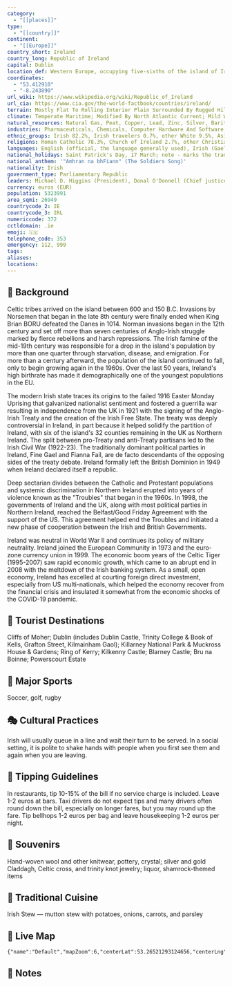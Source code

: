```yaml
---
category:
  - "[[places]]"
type:
  - "[[country]]"
continent:
  - "[[Europe]]"
country_short: Ireland
country_long: Republic of Ireland
capital: Dublin
location_def: Western Europe, occupying five-sixths of the island of Ireland in the North Atlantic Ocean, west of Great Britain
coordinates:
  - "53.412910"
  - "-8.243890"
url_wiki: https://www.wikipedia.org/wiki/Republic_of_Ireland
url_cia: https://www.cia.gov/the-world-factbook/countries/ireland/
terrain: Mostly Flat To Rolling Interior Plain Surrounded By Rugged Hills And Low Mountains; Sea Cliffs On West Coast
climate: Temperate Maritime; Modified By North Atlantic Current; Mild Winters, Cool Summers; Consistently Humid; Overcast About Half The Time
natural_resources: Natural Gas, Peat, Copper, Lead, Zinc, Silver, Barite, Gypsum, Limestone, Dolomite
industries: Pharmaceuticals, Chemicals, Computer Hardware And Software, Food Products, Beverages And Brewing; Medical Devices
ethnic_groups: Irish 82.2%, Irish travelers 0.7%, other White 9.5%, Asian 2.1%, Black 1.4%, other 1.5%, unspecified 2.6% (2016 est.)
religions: Roman Catholic 78.3%, Church of Ireland 2.7%, other Christian 1.6%, Orthodox 1.3%, Muslim 1.3%, other 2.4%, none 9.8%, unspecified 2.6% (2016 est.)
languages: English (official, the language generally used), Irish (Gaelic or Gaeilge) (official, spoken by approximately 39.8% of the population as of 2016; mainly spoken in areas along Ireland's western coast known as gaeltachtai, which are officially recognized regions where Irish is the predominant language)
national_holidays: Saint Patrick's Day, 17 March; note - marks the traditional death date of Saint Patrick, patron saint of Ireland, during the latter half of the fifth century A.D. (most commonly cited years are c. 461 and c. 493); although Saint Patrick's feast day was celebrated in Ireland as early as the ninth century, it only became an official public holiday in Ireland in 1903
national_anthem: '"Amhran na bhFiann" (The Soldiers Song)'
nationality: Irish
government_type: Parliamentary Republic
leaders: Michael D. Higgins (President), Donal O'Donnell (Chief justice)
currency: euros (EUR)
population: 5323991
area_sqmi: 26949
countrycode_2: IE
countrycode_3: IRL
numericcode: 372
cctldomain: .ie
emoji: 🇮🇪
telephone_code: 353
emergency: 112, 999
tags: 
aliases: 
locations:
---
```

## 🌱 Background
Celtic tribes arrived on the island between 600 and 150 B.C. Invasions by Norsemen that began in the late 8th century were finally ended when King Brian BORU defeated the Danes in 1014. Norman invasions began in the 12th century and set off more than seven centuries of Anglo-Irish struggle marked by fierce rebellions and harsh repressions. The Irish famine of the mid-19th century was responsible for a drop in the island's population by more than one quarter through starvation, disease, and emigration. For more than a century afterward, the population of the island continued to fall, only to begin growing again in the 1960s. Over the last 50 years, Ireland's high birthrate has made it demographically one of the youngest populations in the EU.

The modern Irish state traces its origins to the failed 1916 Easter Monday Uprising that galvanized nationalist sentiment and fostered a guerrilla war resulting in independence from the UK in 1921 with the signing of the Anglo-Irish Treaty and the creation of the Irish Free State. The treaty was deeply controversial in Ireland, in part because it helped solidify the partition of Ireland, with six of the island's 32 counties remaining in the UK as Northern Ireland. The split between pro-Treaty and anti-Treaty partisans led to the Irish Civil War (1922-23). The traditionally dominant political parties in Ireland, Fine Gael and Fianna Fail, are de facto descendants of the opposing sides of the treaty debate. Ireland formally left the British Dominion in 1949 when Ireland declared itself a republic.

Deep sectarian divides between the Catholic and Protestant populations and systemic discrimination in Northern Ireland erupted into years of violence known as the "Troubles" that began in the 1960s. In 1998, the governments of Ireland and the UK, along with most political parties in Northern Ireland, reached the Belfast/Good Friday Agreement with the support of the US. This agreement helped end the Troubles and initiated a new phase of cooperation between the Irish and British Governments.

Ireland was neutral in World War II and continues its policy of military neutrality. Ireland joined the European Community in 1973 and the euro-zone currency union in 1999. The economic boom years of the Celtic Tiger (1995-2007) saw rapid economic growth, which came to an abrupt end in 2008 with the meltdown of the Irish banking system. As a small, open economy, Ireland has excelled at courting foreign direct investment, especially from US multi-nationals, which helped the economy recover from the financial crisis and insulated it somewhat from the economic shocks of the COVID-19 pandemic.

## 📌 Tourist Destinations
Cliffs of Moher; Dublin (includes Dublin Castle, Trinity College & Book of Kells, Grafton Street, Kilmainham Gaol); Killarney National Park & Muckross House & Gardens; Ring of Kerry; Kilkenny Castle; Blarney Castle; Bru na Boinne; Powerscourt Estate

## 🥇 Major Sports
Soccer, golf, rugby

## 🎭 Cultural Practices
Irish will usually queue in a line and wait their turn to be served. In a social setting, it is polite to shake hands with people when you first see them and again when you are leaving.

## 🫰 Tipping Guidelines
In restaurants, tip 10-15% of the bill if no service charge is included. Leave 1-2 euros at bars. Taxi drivers do not expect tips and many drivers often round down the bill, especially on longer fares, but you may round up the fare. Tip bellhops 1-2 euros per bag and leave housekeeping 1-2 euros per night.

## 🎁 Souvenirs
Hand-woven wool and other knitwear, pottery, crystal; silver and gold Claddagh, Celtic cross, and trinity knot jewelry; liquor, shamrock-themed items

## 🍲 Traditional Cuisine
Irish Stew — mutton stew with potatoes, onions, carrots, and parsley

## 📡 Live Map
```mapview
{"name":"Default","mapZoom":6,"centerLat":53.26521293124656,"centerLng":-7.789271001358103,"query":"","chosenMapSource":0}
```

## 📒 Notes

